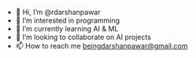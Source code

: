 - 👋 Hi, I’m @rdarshanpawar
- 👀 I’m interested in programming
- 🌱 I’m currently learning AI & ML
- 💞️ I’m looking to collaborate on AI projects
- 📫 How to reach me beingdarshanpawar@gmail.com

<!---
rdarshanpawar/rdarshanpawar is a ✨ special ✨ repository because its `README.md` (this file) appears on your GitHub profile.
You can click the Preview link to take a look at your changes.
--->
